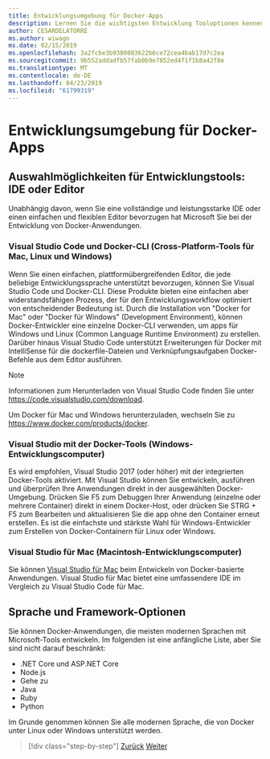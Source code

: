 ```yaml
---
title: Entwicklungsumgebung für Docker-Apps
description: Lernen Sie die wichtigsten Entwicklung Tooloptionen kennen, die den Docker-Entwicklungslebenszyklus zu unterstützen.
author: CESARDELATORRE
ms.author: wiwagn
ms.date: 02/15/2019
ms.openlocfilehash: 3a2fcbe3b9380083622b6ce72cea4bab17d7c2ea
ms.sourcegitcommit: 9b552addadfb57fab0b9e7852ed4f1f1b8a42f8e
ms.translationtype: MT
ms.contentlocale: de-DE
ms.lasthandoff: 04/23/2019
ms.locfileid: "61799319"
---
```

# <a name="development-environment-for-docker-apps"></a>Entwicklungsumgebung für Docker-Apps

## <a name="development-tools-choices-ide-or-editor"></a>Auswahlmöglichkeiten für Entwicklungstools: IDE oder Editor

Unabhängig davon, wenn Sie eine vollständige und leistungsstarke IDE oder einen einfachen und flexiblen Editor bevorzugen hat Microsoft Sie bei der Entwicklung von Docker-Anwendungen.

### <a name="visual-studio-code-and-docker-cli-cross-platform-tools-for-mac-linux-and-windows"></a>Visual Studio Code und Docker-CLI (Cross-Platform-Tools für Mac, Linux und Windows)

Wenn Sie einen einfachen, plattformübergreifenden Editor, die jede beliebige Entwicklungssprache unterstützt bevorzugen, können Sie Visual Studio Code und Docker-CLI. Diese Produkte bieten eine einfachen aber widerstandsfähigen Prozess, der für den Entwicklungsworkflow optimiert von entscheidender Bedeutung ist. Durch die Installation von "Docker for Mac" oder "Docker für Windows" (Development Environment), können Docker-Entwickler eine einzelne Docker-CLI verwenden, um apps für Windows und Linux (Common Language Runtime Environment) zu erstellen. Darüber hinaus Visual Studio Code unterstützt Erweiterungen für Docker mit IntelliSense für die dockerfile-Dateien und Verknüpfungsaufgaben Docker-Befehle aus dem Editor ausführen.

> [!NOTE]
>
> Informationen zum Herunterladen von Visual Studio Code finden Sie unter <https://code.visualstudio.com/download>.
>
> Um Docker für Mac und Windows herunterzuladen, wechseln Sie zu <https://www.docker.com/products/docker>.

### <a name="visual-studio-with-docker-tools-windows-development-machine"></a>Visual Studio mit der Docker-Tools (Windows-Entwicklungscomputer)

Es wird empfohlen, Visual Studio 2017 (oder höher) mit der integrierten Docker-Tools aktiviert. Mit Visual Studio können Sie entwickeln, ausführen und überprüfen Ihre Anwendungen direkt in der ausgewählten Docker-Umgebung. Drücken Sie F5 zum Debuggen Ihrer Anwendung (einzelne oder mehrere Container) direkt in einem Docker-Host, oder drücken Sie STRG + F5 zum Bearbeiten und aktualisieren Sie die app ohne den Container erneut erstellen. Es ist die einfachste und stärkste Wahl für Windows-Entwickler zum Erstellen von Docker-Containern für Linux oder Windows.

### <a name="visual-studio-for-mac-mac-development-machine"></a>Visual Studio für Mac (Macintosh-Entwicklungscomputer)

Sie können [Visual Studio für Mac](https://visualstudio.microsoft.com/vs/mac/?utm_medium=microsoft&utm_source=docs.microsoft.com&utm_campaign=inline+link) beim Entwickeln von Docker-basierte Anwendungen. Visual Studio für Mac bietet eine umfassendere IDE im Vergleich zu Visual Studio Code für Mac.

## <a name="language-and-framework-choices"></a>Sprache und Framework-Optionen

Sie können Docker-Anwendungen, die meisten modernen Sprachen mit Microsoft-Tools entwickeln. Im folgenden ist eine anfängliche Liste, aber Sie sind nicht darauf beschränkt:

- .NET Core und ASP.NET Core
- Node.js
- Gehe zu
- Java
- Ruby
- Python

Im Grunde genommen können Sie alle modernen Sprache, die von Docker unter Linux oder Windows unterstützt werden.

>[!div class="step-by-step"]
>[Zurück](deploy-azure-kubernetes-service.md)
>[Weiter](docker-apps-inner-loop-workflow.md)
